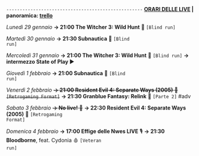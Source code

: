 <code>---------------------------------------------------</code>
<b><u>ORARI DELLE LIVE</u> | panoramica: <a href="https://trello.com/b/iKwdSGf3/sabaku">trello</a></b>

<i>Lunedì 29 gennaio</i>
<b>→ 21:00 The Witcher 3: Wild Hunt</b> 🦄 <code>[Blind run]</code>

<i>Martedì 30 gennaio</i>
<b>→ 21:30 Subnautica</b> 🐳 <code>[Blind run]</code>

<i>Mercoledì 31 gennaio</i>
<b>→ 21:00 The Witcher 3: Wild Hunt</b> 🦄 <code>[Blind run]</code>
<b>→ intermezzo State of Play </b> ▶️

<i>Giovedì 1 febbraio</i>
<b>→ 21:00 Subnautica</b> 🐳 <code>[Blind run]</code>

<i>Venerdì 2 febbraio</i>
<s><b>→ 21:00 Resident Evil 4: Separate Ways (2005)</b> 🧿 <code>[Retrogaming Format]</code></s>
<b>→ 21:30 Granblue Fantasy: Relink</b> 🔮 <code>[Parte 2]</code> #adv

<i>Sabato 3 febbraio</i>
<s><b>→ No live!</b> 🎥</s>
<b>→ 22:30 Resident Evil 4: Separate Ways (2005)</b> 🧿 <code>[Retrogaming Format]</code>

<i>Domenica 4 febbraio</i>
<b>→ 17:00 Effige delle Nwes LIVE</b> 🎙️
<b>→ 21:30 Bloodborne</b>, feat. Cydonia 🩸 <code>[Veteran run]</code>
